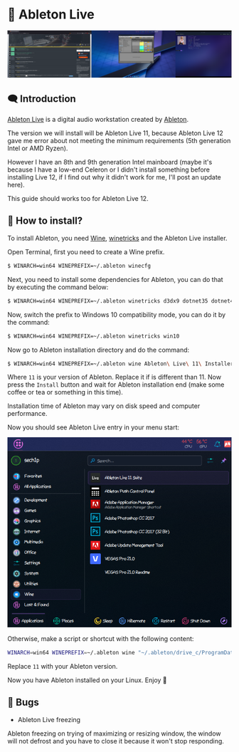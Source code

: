 # 🎵 Ableton Live

![Ableton Live 11 running on Arch Linux](screenshot.png)

## 🗨️ Introduction

[Ableton Live](https://en.wikipedia.org/wiki/Ableton_Live) is a digital audio workstation created by [Ableton](https://en.wikipedia.org/wiki/Ableton).

The version we will install will be Ableton Live 11, because Ableton Live 12 gave me error about not meeting the minimum requirements (5th generation Intel or AMD Ryzen).

However I have an 8th and 9th generation Intel mainboard (maybe it's because I have a low-end Celeron or I didn't install something before installing Live 12, if I find out why it didn't work for me, I'll post an update here).

This guide should works too for Ableton Live 12.

## 💾 How to install?

To install Ableton, you need [Wine](https://winehq.org), [winetricks](https://github.com/Winetricks/winetricks) and the Ableton Live installer.

Open Terminal, first you need to create a Wine prefix.

```sh
$ WINARCH=win64 WINEPREFIX=~/.ableton winecfg
```

Next, you need to install some dependencies for Ableton, you can do that by executing the command below:

```sh
$ WINARCH=win64 WINEPREFIX=~/.ableton winetricks d3dx9 dotnet35 dotnet452 dxvk gdiplusvcrun2019 corefonts tahoma vcrun6sp6 msxml6
```

Now, switch the prefix to Windows 10 compatibility mode, you can do it by the command:

```sh
$ WINARCH=win64 WINEPREFIX=~/.ableton winetricks win10
```

Now go to Ableton installation directory and do the command:

```sh
$ WINARCH=win64 WINEPREFIX=~/.ableton wine Ableton\ Live\ 11\ Installer.exe
```

Where `11` is your version of Ableton. Replace it if is different than 11. Now press the `Install` button and wait for Ableton installation end (make some coffee or tea or something in this time).

Installation time of Ableton may vary on disk speed and computer performance.

Now you should see Ableton Live entry in your menu start:

![Entry of Ableton Live 11 in menu start](screenshot_menu.png)

Otherwise, make a script or shortcut with the following content:

```sh
WINARCH=win64 WINEPREFIX=~/.ableton wine "~/.ableton/drive_c/ProgramData/Ableton/Live 11 Suite/Program/Ableton Live 11 Suite.exe"
```

Replace `11` with your Ableton version.

Now you have Ableton installed on your Linux. Enjoy 🌸

## 🐛 Bugs

* Ableton Live freezing

Ableton freezing on trying of maximizing or resizing window, the window will not defrost and you have to close it because it won't stop responding.
